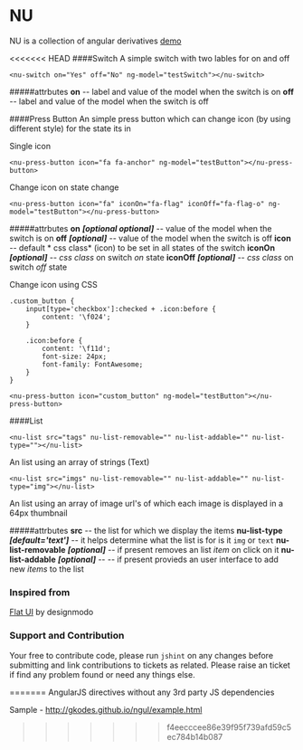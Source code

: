NU
=====================
NU is a collection of angular derivatives [demo][1]

<<<<<<< HEAD
####Switch
A simple switch with two lables for on and off
```
<nu-switch on="Yes" off="No" ng-model="testSwitch"></nu-switch>
```

#####attrbutes
**on** -- label and value of the model when the switch is on
**off** -- label and value of the model when the switch is off 

####Press Button
An simple press button which can change icon (by using different style) for the state its in

Single icon
```
<nu-press-button icon="fa fa-anchor" ng-model="testButton"></nu-press-button>
```

Change icon on state change
```
<nu-press-button icon="fa" iconOn="fa-flag" iconOff="fa-flag-o" ng-model="testButton"></nu-press-button>
```

#####attrbutes
**on** ***[optional optional]*** -- value of the model when the switch is on
**off** ***[optional]*** -- value of the model when the switch is off
**icon** -- default * css class* (icon) to be set in all states of the switch
**iconOn** ***[optional]*** -- *css class* on switch *on* state
**iconOff** ***[optional]*** -- *css class* on switch *off* state

Change icon using CSS
```
.custom_button {
	input[type='checkbox']:checked + .icon:before {
		content: '\f024';
	}

    .icon:before {
		content: '\f11d';
		font-size: 24px;
		font-family: FontAwesome;
	}
}
```

```
<nu-press-button icon="custom_button" ng-model="testButton"></nu-press-button>
```

####List
```
<nu-list src="tags" nu-list-removable="" nu-list-addable="" nu-list-type=""></nu-list>
```
An list using an array of strings (Text)

```
<nu-list src="imgs" nu-list-removable="" nu-list-addable="" nu-list-type="img"></nu-list>
```
An list using an array of image url's of which each image is displayed in a 64px thumbnail

#####attrbutes
**src** -- the list for which we display the items
**nu-list-type** ***[default='text']*** -- it helps determine what the list is for is it `img` or `text`
**nu-list-removable**  ***[optional]*** -- if present removes an list *item* on click on it
**nu-list-addable** ***[optional]*** -- -- if present provieds an user interface to add new *items* to the list


### Inspired from
[Flat UI][2] by designmodo

### Support and Contribution
Your free to contribute code, please run `jshint` on any changes before submitting and link contributions to tickets as related.
Please raise an ticket if find any problem found or need any things else.


  [1]: http://gkodes.github.io/ngul/
  [2]: http://designmodo.github.io/Flat-UI/
=======
AngularJS directives without any 3rd party JS dependencies


Sample - http://gkodes.github.io/ngul/example.html
>>>>>>> f4eecccee86e39f95f739afd59c5ec784b14b087
